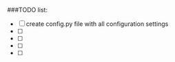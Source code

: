 ###TODO list:

- [ ] create config.py file with all configuration settings
- [ ] 
- [ ] 
- [ ] 
- [ ] 
